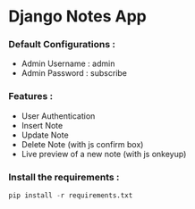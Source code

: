 # Django Notes App

### Default Configurations :
- Admin Username : admin
- Admin Password : subscribe

### Features :
- User Authentication
- Insert Note
- Update Note
- Delete Note (with js confirm box)
- Live preview of a new note (with js onkeyup)

### Install the requirements :
```python
pip install -r requirements.txt
```